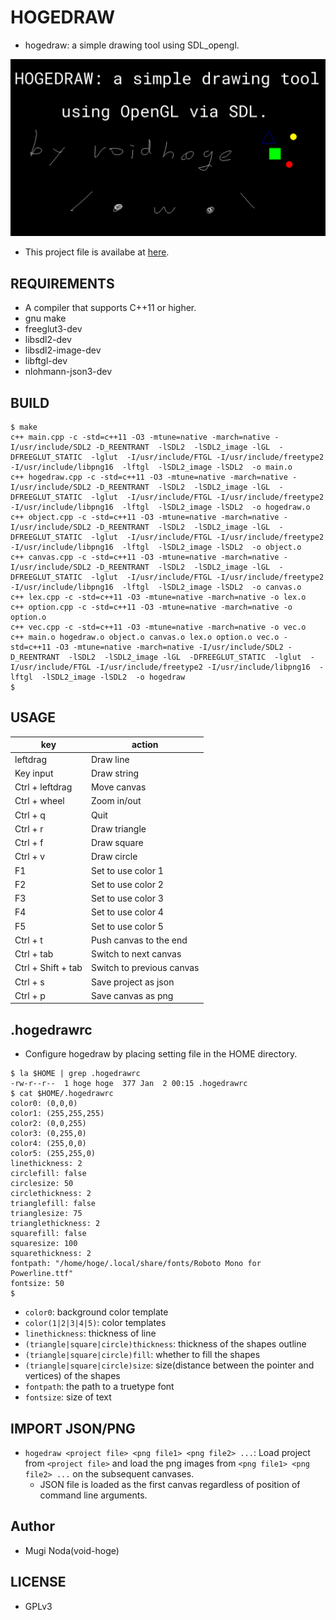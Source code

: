 # HOGEDRAW
- hogedraw: a simple drawing tool using SDL_opengl.

![hogedraw](./welcome.png)
- This project file is availabe at [here](welcome.json).

## REQUIREMENTS
- A compiler that supports C++11 or higher.
- gnu make
- freeglut3-dev
- libsdl2-dev
- libsdl2-image-dev
- libftgl-dev
- nlohmann-json3-dev

## BUILD
```
$ make
c++ main.cpp -c -std=c++11 -O3 -mtune=native -march=native -I/usr/include/SDL2 -D_REENTRANT  -lSDL2  -lSDL2_image -lGL  -DFREEGLUT_STATIC  -lglut  -I/usr/include/FTGL -I/usr/include/freetype2 -I/usr/include/libpng16  -lftgl  -lSDL2_image -lSDL2  -o main.o
c++ hogedraw.cpp -c -std=c++11 -O3 -mtune=native -march=native -I/usr/include/SDL2 -D_REENTRANT  -lSDL2  -lSDL2_image -lGL  -DFREEGLUT_STATIC  -lglut  -I/usr/include/FTGL -I/usr/include/freetype2 -I/usr/include/libpng16  -lftgl  -lSDL2_image -lSDL2  -o hogedraw.o
c++ object.cpp -c -std=c++11 -O3 -mtune=native -march=native -I/usr/include/SDL2 -D_REENTRANT  -lSDL2  -lSDL2_image -lGL  -DFREEGLUT_STATIC  -lglut  -I/usr/include/FTGL -I/usr/include/freetype2 -I/usr/include/libpng16  -lftgl  -lSDL2_image -lSDL2  -o object.o
c++ canvas.cpp -c -std=c++11 -O3 -mtune=native -march=native -I/usr/include/SDL2 -D_REENTRANT  -lSDL2  -lSDL2_image -lGL  -DFREEGLUT_STATIC  -lglut  -I/usr/include/FTGL -I/usr/include/freetype2 -I/usr/include/libpng16  -lftgl  -lSDL2_image -lSDL2  -o canvas.o
c++ lex.cpp -c -std=c++11 -O3 -mtune=native -march=native -o lex.o
c++ option.cpp -c -std=c++11 -O3 -mtune=native -march=native -o option.o
c++ vec.cpp -c -std=c++11 -O3 -mtune=native -march=native -o vec.o
c++ main.o hogedraw.o object.o canvas.o lex.o option.o vec.o -std=c++11 -O3 -mtune=native -march=native -I/usr/include/SDL2 -D_REENTRANT  -lSDL2  -lSDL2_image -lGL  -DFREEGLUT_STATIC  -lglut  -I/usr/include/FTGL -I/usr/include/freetype2 -I/usr/include/libpng16  -lftgl  -lSDL2_image -lSDL2  -o hogedraw
$
```

## USAGE
| key                | action                    |
|--------------------|---------------------------|
| leftdrag           | Draw line                 |
| Key input          | Draw string               |
| Ctrl + leftdrag    | Move canvas               |
| Ctrl + wheel       | Zoom in/out               |
| Ctrl + q           | Quit                      |
| Ctrl + r           | Draw triangle             |
| Ctrl + f           | Draw square               |
| Ctrl + v           | Draw circle               |
| F1                 | Set to use color 1        |
| F2                 | Set to use color 2        |
| F3                 | Set to use color 3        |
| F4                 | Set to use color 4        |
| F5                 | Set to use color 5        |
| Ctrl + t           | Push canvas to the end    |
| Ctrl + tab         | Switch to next canvas     |
| Ctrl + Shift + tab | Switch to previous canvas |
| Ctrl + s           | Save project as json      |
| Ctrl + p           | Save canvas as png        |

## .hogedrawrc
- Configure hogedraw by placing setting file in the HOME directory.

```
$ la $HOME | grep .hogedrawrc
-rw-r--r--  1 hoge hoge  377 Jan  2 00:15 .hogedrawrc
$ cat $HOME/.hogedrawrc
color0: (0,0,0)
color1: (255,255,255)
color2: (0,0,255)
color3: (0,255,0)
color4: (255,0,0)
color5: (255,255,0)
linethickness: 2
circlefill: false
circlesize: 50
circlethickness: 2
trianglefill: false
trianglesize: 75
trianglethickness: 2
squarefill: false
squaresize: 100
squarethickness: 2
fontpath: "/home/hoge/.local/share/fonts/Roboto Mono for Powerline.ttf"
fontsize: 50
$
```
- `color0`: background color template
- `color(1|2|3|4|5)`: color templates
- `linethickness`: thickness of line
- `(triangle|square|circle)thickness`: thickness of the shapes outline
- `(triangle|square|circle)fill`: whether to fill the shapes
- `(triangle|square|circle)size`: size(distance between the pointer and vertices) of the shapes
- `fontpath`: the path to a truetype font
- `fontsize`: size of text

## IMPORT JSON/PNG
- `hogedraw <project file> <png file1> <png file2> ...`: Load project from `<project file>` and load the png images from `<png file1> <png file2> ...` on the subsequent canvases.
  - JSON file is loaded as the first canvas regardless of position of command line arguments.

## Author
- Mugi Noda(void-hoge)

## LICENSE
- GPLv3
